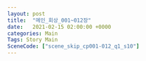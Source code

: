 ```yaml
---
layout: post
title:  "메인_회상_001~012장"
date:   2021-02-15 02:00:00 +0000
categories: Main
Tags: Story Main
SceneCode: ["scene_skip_cp001-012_q1_s10"]
---
```

